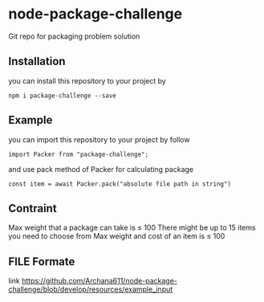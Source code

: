 # node-package-challenge
Git repo for packaging problem solution

## Installation

you can install this repository to your project by 

`npm i package-challenge --save`

## Example

you can import this repository to your project by follow

`import Packer from "package-challenge";`

and use pack method of Packer for calculating package

`const item = await Packer.pack("absolute file path in string")`

## Contraint

Max weight that a package can take is ≤ 100
There might be up to 15 items you need to choose from
Max weight and cost of an item is ≤ 100

## FILE Formate

link https://github.com/Archana611/node-package-challenge/blob/develop/resources/example_input


